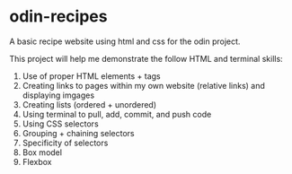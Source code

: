 # odin-recipes

A basic recipe website using html and css for the odin project.

This project will help me demonstrate the follow HTML and terminal skills:

1. Use of proper HTML elements + tags
2. Creating links to pages within my own website (relative links) and displaying imgages
3. Creating lists (ordered + unordered)
5. Using terminal to pull, add, commit, and push code
6. Using CSS selectors
7. Grouping + chaining selectors
8. Specificity of selectors
9. Box model
10. Flexbox

